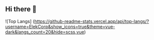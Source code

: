 ## Hi there 👋
![Top Langs] (https://github-readme-stats.vercel.app/api/top-langs/?username=ElekCorp&show_icons=true&theme=vue-dark&langs_count=20&hide=scss,vue)

<!--
**ElekCorp/ElekCorp** is a ✨ _special_ ✨ repository because its `README.md` (this file) appears on your GitHub profile.

Here are some ideas to get you started:

- 🔭 I’m currently working on ...
- 🌱 I’m currently learning ...
- 👯 I’m looking to collaborate on ...
- 🤔 I’m looking for help with ...
- 💬 Ask me about ...
- 📫 How to reach me: ...
- 😄 Pronouns: ...
- ⚡ Fun fact: ...
-->
